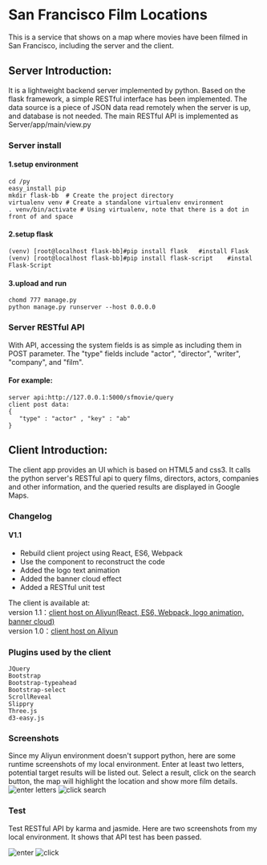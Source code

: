 San Francisco Film Locations
===================================
This is a service that shows on a map where movies have been filmed in San Francisco, including the server and the client. 

## Server Introduction:  
It is a lightweight backend server implemented by python. Based on the flask framework, a simple RESTful interface has been implemented. The data source is a piece of JSON data read remotely when the server is up, and database is not needed. The main RESTful API is implemented as Server/app/main/view.py

### Server install
#### 1.setup environment
	cd /py
	easy_install pip
	mkdir flask-bb  # Create the project directory
	virtualenv venv # Create a standalone virtualenv environment
	. venv/bin/activate # Using virtualenv, note that there is a dot in front of and space
#### 2.setup flask
	(venv) [root@localhost flask-bb]#pip install flask   #install Flask
	(venv) [root@localhost flask-bb]#pip install flask-script    #instal Flask-Script
#### 3.upload and run
	chomd 777 manage.py
	python manage.py runserver --host 0.0.0.0
	
### Server RESTful API
With API, accessing the system fields is as simple as including them in POST parameter. The "type" fields include "actor", "director", "writer", "company", and "film".
#### For example:
	server api:http://127.0.0.1:5000/sfmovie/query
	client post data:
	{
	   "type" : "actor" , "key" : "ab"
	}

## Client Introduction:
The client app provides an UI which is based on HTML5 and css3. It calls the python server's RESTful api to query films, directors, actors, companies and other information, and the queried results are displayed in Google Maps.

### Changelog
#### V1.1
* Rebuild client project using React, ES6, Webpack   
* Use the component to reconstruct the code   
* Added the logo text animation   
* Added the banner cloud effect   
* Added a RESTful unit test   

The client is available at:     
  version 1.1：[client host on Aliyun(React, ES6, Webpack, logo animation, banner cloud)](http://www.huicap.com/sffilm/index.html)    
  version 1.0：[client host on Aliyun](http://www.huicap.com/sfmovie/index.html)    
  
### Plugins used by the client
	JQuery
	Bootstrap
	Bootstrap-typeahead
	Bootstrap-select
	ScrollReveal
	Slippry
	Three.js
	d3-easy.js
	
### Screenshots
Since my Aliyun environment doesn't support python, here are some runtime screenshots of my local environment. Enter at least two letters, potential target results will be listed out. Select a result, click on the search button, the map will highlight the location and show more film details. 
![enter letters](http://www.huicap.com/sfmovie/search1.png)
![click search](http://www.huicap.com/sfmovie/search2.png)

	
### Test
Test RESTful API by karma and jasmide. Here are two screenshots from my local environment. It shows that API test has been passed.  
   
![enter](http://www.huicap.com/sffilm/test1.png)
![click](http://www.huicap.com/sffilm/test2.png)
